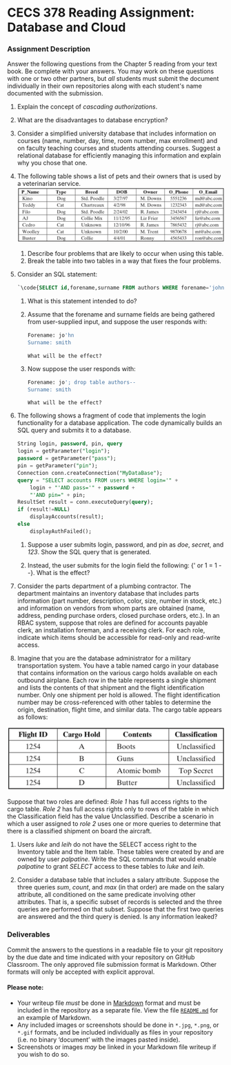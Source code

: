 # CECS 378 Reading Assignment: Database and Cloud

### Assignment Description
Answer the following questions from the Chapter 5 reading from your text book. Be complete with your answers. You may work on these questions with one or two other partners, but *all* students must submit the document individually in their own repositories along with each student's name documented with the submission.

1. Explain the concept of *cascading authorizations*.

2. What are the disadvantages to database encryption?

3. Consider a simplified university database that includes information on courses (name, number, day, time, room number, max enrollment) and on faculty teaching courses and students attending courses. Suggest a relational database for efficiently managing this information and explain why you chose that one.

4. The following table shows a list of pets and their owners that is used by a veterinarian
service.
	![Vet Table](vet_table.png "Vet Table")
  
   1. Describe four problems that are likely to occur when using this table.
   2. Break the table into two tables in a way that fixes the four problems.

1. Consider an SQL statement:

    ``` sql
    `\code{SELECT id,forename,surname FROM authors WHERE forename='john' AND surname='smith'}`
    ```
    
    1. What is this statement intended to do?
    2. Assume that the forename and surname fields are being gathered from user-supplied input, and suppose the user responds with:

        ``` sql
        Forename: jo'hn
        Surname: smith
        ```

           What will be the effect?
    
    3. Now suppose the user responds with:
 
        ``` sql
        Forename: jo'; drop table authors--
        Surname: smith
        ```
       
           What will be the effect?


6. The following shows a fragment of code that implements the login functionality for a database application. The code dynamically builds an SQL query and submits it to a database.

    ``` sql
    String login, password, pin, query
    login = getParameter("login");
    password = getParameter("pass");
    pin = getParameter("pin");
    Connection conn.createConnection("MyDataBase");
    query = "SELECT accounts FROM users WHERE login='" +
        login + "'AND pass='" + password +
        "'AND pin=" + pin;
    ResultSet result = conn.executeQuery(query);
    if (result!=NULL)
        displayAccounts(result);
    else
        displayAuthFailed();
    ```

    1. Suppose a user submits login, password, and pin as *doe*, *secret*, and *123*. Show the SQL query that is generated.
 
    2. Instead, the user submits for the login field the following: {' or 1 = 1 - -}. What is the effect?

7. Consider the parts department of a plumbing contractor. The department maintains an inventory database that includes parts information (part number, description, color, size, number in stock, etc.) and information on vendors from whom parts are obtained (name, address, pending purchase orders, closed purchase orders, etc.). In an RBAC system, suppose that roles are defined for accounts payable clerk, an installation foreman, and a receiving clerk. For each role, indicate which items should be accessible for read-only and read-write access.

8. Imagine that you are the database administrator for a military transportation system. You have a table named cargo in your database that contains information on the various cargo holds available on each outbound airplane. Each row in the table represents a single shipment and lists the contents of that shipment and the flight identification number. Only one shipment per hold is allowed. The flight identification number may be cross-referenced with other tables to determine the origin, destination, flight time, and similar data. The cargo table appears as follows:
   

  ![nukes](military_db.png "Military DB")


Suppose that two roles are defined: *Role 1* has full access rights to the cargo table. *Role 2* has full access rights only to rows of the table in which the Classification field has the value Unclassified. Describe a scenario in which a user assigned to *role 2* uses one or more queries to determine that there is a classified shipment on board the aircraft.

   1. Users *luke* and *leih* do not have the SELECT access right to the Inventory table and the Item table. These tables were created by and are owned by user *palpatine*. Write the SQL commands that would enable *palpatine* to grant *SELECT* access to these tables to *luke* and *leih*.

   2.  Consider a database table that includes a salary attribute. Suppose the three queries *sum*, *count*, and *max* (in that order) are made on the salary attribute, all conditioned on the same predicate involving other attributes. That is, a specific subset of records is selected and the three queries are performed on that subset. Suppose that the first two queries are answered and the third query is denied. Is any information leaked?

### Deliverables

Commit the answers to the questions in a readable file to your git repository by the due date and time indicated with your repository on GitHub Classroom. The only approved file submission format is Markdown. Other formats will only be accepted with explicit approval.

#### Please note:

* Your writeup file *must* be done in [Markdown](https://docs.github.com/en/get-started/writing-on-github/getting-started-with-writing-and-formatting-on-github/basic-writing-and-formatting-syntax) format and must be included in the repository as a separate file. View the file [`README.md`](README.md?plain=1) for an example of Markdown.
* Any included images or screenshots should be done in `*.jpg`, `*.png`, or `*.gif` formats, and be included individually as files in your repository (i.e. no binary ‘document’ with the images pasted inside).
* Screenshots or images *may* be linked in your Markdown file writeup if you wish to do so.